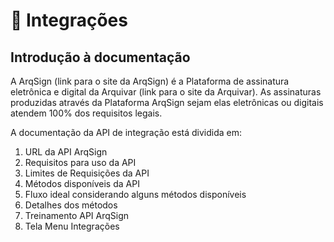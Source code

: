 # 🧩 Integrações

## Introdução à documentação

A ArqSign (link para o site da ArqSign) é a Plataforma de assinatura eletrônica e digital da Arquivar (link para o site da Arquivar). As assinaturas produzidas através da Plataforma ArqSign sejam elas eletrônicas ou digitais atendem 100% dos requisitos legais.&#x20;

A documentação da API de integração está dividida em:&#x20;

1. URL da API ArqSign&#x20;
2. Requisitos para uso da API&#x20;
3. Limites de Requisições da API&#x20;
4. Métodos disponíveis da API&#x20;
5. Fluxo ideal considerando alguns métodos disponíveis&#x20;
6. Detalhes dos métodos&#x20;
7. Treinamento API ArqSign&#x20;
8. Tela Menu Integrações
